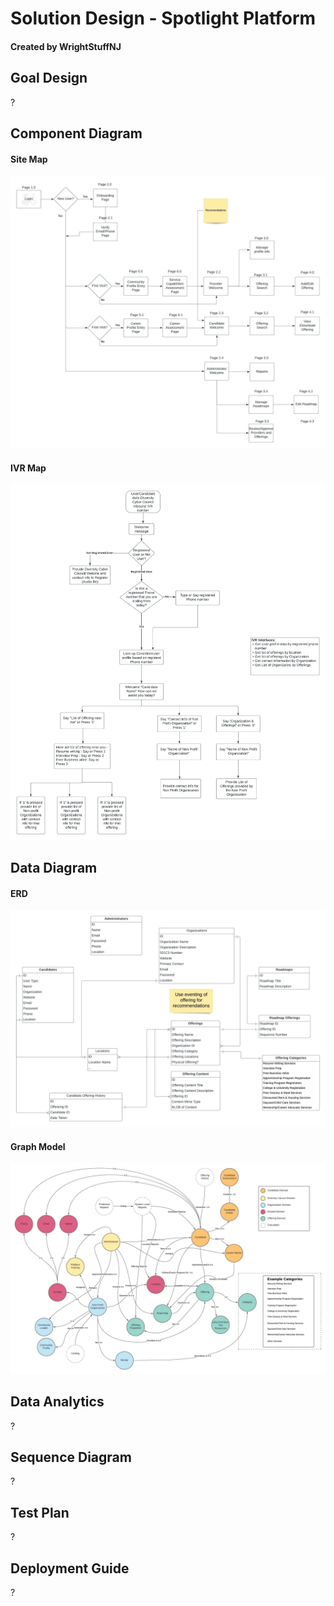 # Solution Design - Spotlight Platform
#### Created by WrightStuffNJ

## Goal Design
?

## Component Diagram
#### Site Map
![Site Map diagram](/assets/images/DiversityCyberCouncil-SiteMap.jpeg)

#### IVR Map
![IVR Map diagram](/assets/images/DiversityCyberCouncil-IVRMap.jpeg)

## Data Diagram
#### ERD
![Entity Relationship diagram](/assets/images/DiversityCyberCouncil-ERD.jpeg)

#### Graph Model
![Graph data model diagram](/assets/images/DiversityCyberCouncil-GraphModel.jpeg)

## Data Analytics
?

## Sequence Diagram  
?

## Test Plan
?

## Deployment Guide
?
